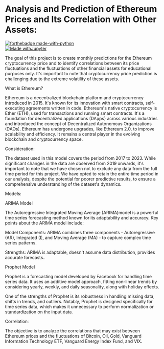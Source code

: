 # Analysis and Prediction of Ethereum Prices and Its Correlation with Other Assets:

[![forthebadge made-with-python](http://ForTheBadge.com/images/badges/made-with-python.svg)](https://www.python.org/)  
[![Made withJupyter](https://img.shields.io/badge/Made%20with-Jupyter-orange?style=for-the-badge&logo=Jupyter)](https://jupyter.org/try)

The goal of this project is to create monthly predictions for the Ethereum cryptocurrency price and to identify correlations between its price fluctuations and the fluctuations of other financial assets for educational purposes only. It's important to note that cryptocurrency price prediction is challenging due to the extreme volatility of these assets.

What is Ethereum?

Ethereum is a decentralized blockchain platform and cryptocurrency introduced in 2015. It's known for its innovation with smart contracts, self-executing agreements written in code. Ethereum's native cryptocurrency is Ether (ETH), used for transactions and running smart contracts. It's a foundation for decentralized applications (DApps) across various industries and introduced the concept of Decentralized Autonomous Organizations (DAOs). Ethereum has undergone upgrades, like Ethereum 2.0, to improve scalability and efficiency. It remains a central player in the evolving blockchain and cryptocurrency space.

Consideration:

The dataset used in this model covers the period from 2017 to 2023. While significant changes in the data are observed from 2019 onwards, it's important to note that we have chosen not to exclude any data from the full time period for this project. We have opted to retain the entire time period in our analysis, despite the potential for poorer predictive results, to ensure a comprehensive understanding of the dataset's dynamics.

Models:

ARIMA Model

The Autoregressive Integrated Moving Average (ARIMA)model is a powerful time series forecasting method known for its adaptability and accuracy. Key points about the ARIMA model include:

Model Components: ARIMA combines three components - Autoregressive (AR), Integrated (I), and Moving Average (MA) - to capture complex time series patterns.

Strengths: ARIMA is adaptable, doesn't assume data distribution, provides accurate forecasts..

Prophet Model

Prophet is a forecasting model developed by Facebook for handling time series data. It uses an additive model approach, fitting non-linear trends by considering yearly, weekly, and daily seasonality, along with holiday effects.

One of the strengths of Prophet is its robustness in handling missing data, shifts in trends, and outliers. Notably, Prophet is designed specifically for time series data, which makes it unnecessary to perform normalization or standardization on the input data.

Correlation:

The objective is to analyze the correlations that may exist between Ethereum prices and the fluctuations of Bitcoin, Oil, Gold, Vanguard Information Technology ETF, Vanguard Energy Index Fund, and VIX.
